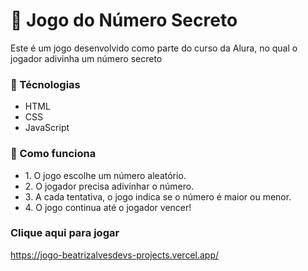 # 🎲 Jogo do Número Secreto

Este é um jogo desenvolvido como parte do curso da Alura, no qual o jogador adivinha um número secreto

### 🤖 Técnologias

<ul>
    <li>HTML</li>
    <li>CSS</li>
    <li>JavaScript</li>
</ul>

### 🎯 Como funciona

<ul>
    <li> 1. O jogo escolhe um número aleatório.</li>
    <li> 2. O jogador precisa adivinhar o número.</li>
    <li> 3. A cada tentativa, o jogo indica se o número é maior ou menor.</li>
    <li> 4. O jogo continua até o jogador vencer!</li>
</ul>

### Clique aqui para jogar

https://jogo-beatrizalvesdevs-projects.vercel.app/


